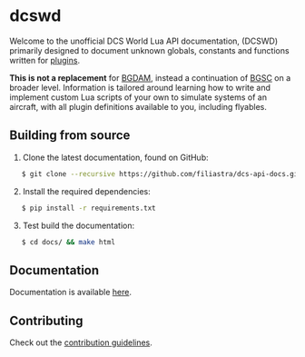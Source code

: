 # dcswd

Welcome to the unofficial DCS World Lua API documentation, (DCSWD) primarily designed
to document unknown globals, constants and functions written for
[plugins](https://dcswd.readthedocs.io/en/latest/lua.html).

**This is not a replacement** for
[BGDAM](https://forum.dcs.world/topic/97337-beginners-guide-to-dcs-world-aircraft-mods),
instead a continuation of [BGSC](https://bgsc.rtfd.io/) on a broader level. Information is
tailored around learning how to write and implement custom Lua scripts of your own to simulate
systems of an aircraft, with all plugin definitions available to you, including flyables.

## Building from source

1. Clone the latest documentation, found on GitHub:

```bash
   $ git clone --recursive https://github.com/filiastra/dcs-api-docs.git
```

2. Install the required dependencies:

```bash
   $ pip install -r requirements.txt 
```

3. Test build the documentation:

```bash
   $ cd docs/ && make html
```

## Documentation

Documentation is available [here](https://dcswd.rtfd.io/).

## Contributing

Check out the [contribution guidelines](CONTRIBUTING.md).